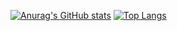 [![Anurag's GitHub stats](https://github-readme-stats.vercel.app/api?username=frankiemutiso&show_icons=true&theme=dracula)](https://github.com/frankiemutiso/github-readme-stats)
[![Top Langs](https://github-readme-stats.vercel.app/api/top-langs/?username=frankiemutiso&show_icons=true&theme=dracula&layout=compact)](https://github.com/frankiemutiso/github-readme-stats)
